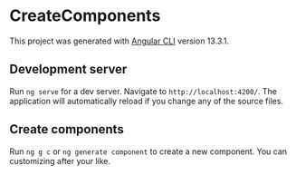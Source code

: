 # CreateComponents

This project was generated with [Angular CLI](https://github.com/angular/angular-cli) version 13.3.1.

## Development server

Run `ng serve` for a dev server. Navigate to `http://localhost:4200/`. The application will automatically reload if you change any of the source files.

## Create components

Run `ng g c` or `ng generate component` to create a new component. You can customizing after your like.
